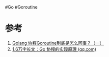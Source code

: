 #Go  #Goroutine 


# 参考
1. [Golang 协程Goroutine到底是怎么回事？（一）](https://mp.weixin.qq.com/s?__biz=MzAxMTA4Njc0OQ==&mid=2651440442&idx=5&sn=a57f4a1c917d7c9850c0a76bd379593b&chksm=80bb1bc8b7cc92deae4382d10b0a2f19d1e05cca4271df68ff30e538896a96d56eb6eec65d12&scene=21#wechat_redirect)
2. [1.6万字长文：Go 协程的实现原理 (qq.com)](https://mp.weixin.qq.com/s?__biz=MzAxMTA4Njc0OQ==&mid=2651439783&idx=3&sn=04678dff653a7ae14720a6df1186972e&chksm=80bb1c55b7cc9543866bdea06312113c1cba2998a509c3459825e3d6d48199f8647f4e8cf5d1&scene=21#wechat_redirect)